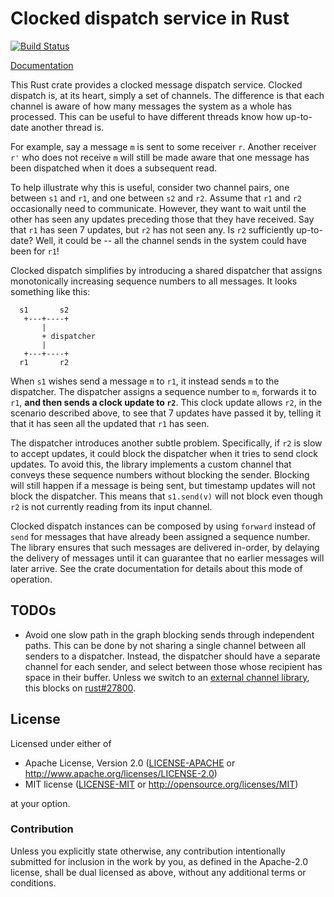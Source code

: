 # Clocked dispatch service in Rust

[![Build Status](https://travis-ci.org/jonhoo/clocked-dispatch.svg?branch=master)](https://travis-ci.org/jonhoo/clocked-dispatch)

[Documentation](https://jon.tsp.io/crates/clocked_dispatch)

This Rust crate provides a clocked message dispatch service. Clocked
dispatch is, at its heart, simply a set of channels. The difference is
that each channel is aware of how many messages the system as a whole
has processed. This can be useful to have different threads know how
up-to-date another thread is.

For example, say a message `m` is sent to some receiver `r`. Another
receiver `r'` who does not receive `m` will still be made aware that one
message has been dispatched when it does a subsequent read.

To help illustrate why this is useful, consider two channel pairs, one
between `s1` and `r1`, and one between `s2` and `r2`. Assume that `r1`
and `r2` occasionally need to communicate. However, they want to wait
until the other has seen any updates preceding those that they have
received. Say that `r1` has seen 7 updates, but `r2` has not seen any.
Is `r2` sufficiently up-to-date? Well, it could be -- all the channel
sends in the system could have been for `r1`!

Clocked dispatch simplifies by introducing a shared dispatcher that
assigns monotonically increasing sequence numbers to all messages. It
looks something like this:

```
  s1       s2
   +---+----+
       |
       + dispatcher
       |
   +---+----+
  r1       r2
```

When `s1` wishes send a message `m` to `r1`, it instead sends `m` to the
dispatcher. The dispatcher assigns a sequence number to `m`, forwards it
to `r1`, **and then sends a clock update to `r2`**. This clock update
allows `r2`, in the scenario described above, to see that 7 updates have
passed it by, telling it that it has seen all the updated that `r1` has
seen.

The dispatcher introduces another subtle problem. Specifically, if `r2`
is slow to accept updates, it could block the dispatcher when it tries
to send clock updates. To avoid this, the library implements a custom
channel that conveys these sequence numbers without blocking the sender.
Blocking will still happen if a message is being sent, but timestamp
updates will not block the dispatcher. This means that `s1.send(v)` will
not block even though `r2` is not currently reading from its input
channel.

Clocked dispatch instances can be composed by using `forward` instead of
`send` for messages that have already been assigned a sequence number.
The library ensures that such messages are delivered in-order, by
delaying the delivery of messages until it can guarantee that no earlier
messages will later arrive. See the crate documentation for details
about this mode of operation.

## TODOs

- Avoid one slow path in the graph blocking sends through independent
  paths. This can be done by not sharing a single channel between all
  senders to a dispatcher. Instead, the dispatcher should have a
  separate channel for each sender, and select between those whose
  recipient has space in their buffer. Unless we switch to an [external
  channel library](https://github.com/BurntSushi/chan), this blocks on
  [rust#27800](https://github.com/rust-lang/rust/issues/27800).

## License

Licensed under either of

* Apache License, Version 2.0 ([LICENSE-APACHE](LICENSE-APACHE) or http://www.apache.org/licenses/LICENSE-2.0)
* MIT license ([LICENSE-MIT](LICENSE-MIT) or http://opensource.org/licenses/MIT)

at your option.

### Contribution

Unless you explicitly state otherwise, any contribution intentionally
submitted for inclusion in the work by you, as defined in the Apache-2.0
license, shall be dual licensed as above, without any additional terms
or conditions.
